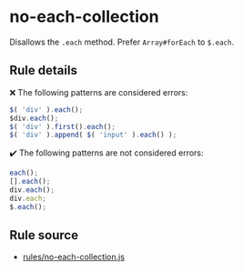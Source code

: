 # no-each-collection

Disallows the `.each` method. Prefer `Array#forEach` to `$.each`.

## Rule details

❌ The following patterns are considered errors:
```js
$( 'div' ).each();
$div.each();
$( 'div' ).first().each();
$( 'div' ).append( $( 'input' ).each() );
```

✔️ The following patterns are not considered errors:
```js
each();
[].each();
div.each();
div.each;
$.each();
```
## Rule source

* [rules/no-each-collection.js](../rules/no-each-collection.js)
